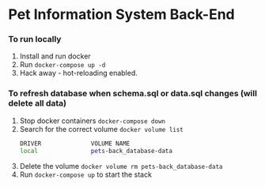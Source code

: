 # Pet Information System Back-End

### To run locally

1. Install and run docker
2. Run `docker-compose up -d`
3. Hack away - hot-reloading enabled.
### To refresh database when schema.sql or data.sql changes (will delete all data)

1. Stop docker containers `docker-compose down`
2. Search for the correct volume `docker volume list`
    ```bash
    DRIVER              VOLUME NAME
    local               pets-back_database-data
    ```
3. Delete the volume `docker volume rm pets-back_database-data`
4. Run `docker-compose up` to start the stack